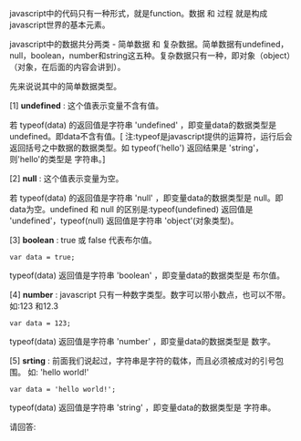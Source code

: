 javascript中的代码只有一种形式，就是function。数据 和 过程 就是构成javascript世界的基本元素。

javascript中的数据共分两类 - 简单数据 和 复杂数据。简单数据有undefined，null，boolean，number和string这五种。复杂数据只有一种，即对象（object）（对象，在后面的内容会讲到）。

先来说说其中的简单数据类型。

[1] **undefined** : 这个值表示变量不含有值。

若 typeof(data) 的返回值是字符串 'undefined' ，即变量data的数据类型是 undefined。即data不含有值。[ 注:typeof是javascript提供的运算符，运行后会返回括号之中数据的数据类型。如 typeof('hello') 返回结果是 'string'，则'hello'的类型是 字符串。]

[2] **null** : 这个值表示变量为空。

若 typeof(data) 的返回值是字符串 'null' ，即变量data的数据类型是 null。即data为空。undefined 和 null 的区别是:typeof(undefined) 返回值是 'undefined'，typeof(null) 返回值是字符串 'object'(对象类型)。

[3] **boolean** : true 或 false 代表布尔值。

    var data = true;

typeof(data) 返回值是字符串 'boolean' ，即变量data的数据类型是 布尔值。

[4] **number** : javascript 只有一种数字类型。数字可以带小数点，也可以不带。如:123 和12.3

    var data = 123;

typeof(data) 返回值是字符串 'number' ，即变量data的数据类型是 数字。

[5] **srting** : 前面我们说起过，字符串是字符的载体，而且必须被成对的引号包围。 如: 'hello world!'

    var data = 'hello world!';

typeof(data) 返回值是字符串 'string' ，即变量data的数据类型是 字符串。

请回答: